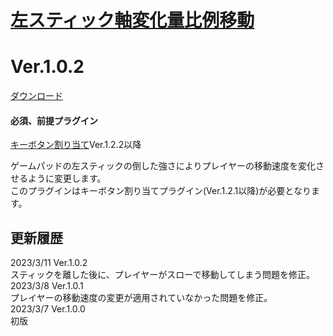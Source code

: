 # [左スティック軸変化量比例移動](https://raw.githubusercontent.com/nuun888/MZ/master/NUUN_realMoveLeftStick.js)
# Ver.1.0.2
[ダウンロード](https://raw.githubusercontent.com/nuun888/MZ/master/NUUN_realMoveLeftStick.js)
#### 必須、前提プラグイン
[キーボタン割り当て](https://github.com/nuun888/MZ/blob/master/README/UserKey.md)Ver.1.2.2以降  

ゲームパッドの左スティックの倒した強さによりプレイヤーの移動速度を変化させるように変更します。  
このプラグインはキーボタン割り当てプラグイン(Ver.1.2.1以降)が必要となります。  

## 更新履歴
2023/3/11 Ver.1.0.2  
スティックを離した後に、プレイヤーがスローで移動してしまう問題を修正。  
2023/3/8 Ver.1.0.1  
プレイヤーの移動速度の変更が適用されていなかった問題を修正。  
2023/3/7 Ver.1.0.0  
初版  
